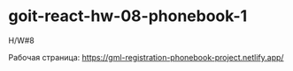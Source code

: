# goit-react-hw-08-phonebook-1

H/W#8

Рабочая страница: https://gml-registration-phonebook-project.netlify.app/
